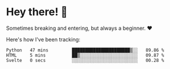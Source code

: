 # Hey there! 👋
Sometimes breaking and entering, but always a beginner. ❤️

Here's how I've been tracking:
<!--START_SECTION:waka-->

```text
Python   47 mins         ██████████████████████▒░░   89.86 %
HTML     5 mins          ██▒░░░░░░░░░░░░░░░░░░░░░░   09.87 %
Svelte   0 secs          ░░░░░░░░░░░░░░░░░░░░░░░░░   00.28 %
```

<!--END_SECTION:waka-->
